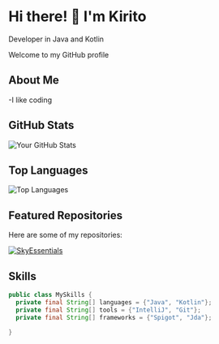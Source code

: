 # Hi there! 👋 I'm Kirito

Developer in Java and Kotlin

Welcome to my GitHub profile

## About Me

-I like coding 


## GitHub Stats

![Your GitHub Stats](https://github-readme-stats.vercel.app/api?username=kiritosky&show_icons=true&count_private=true&hide=issues&theme=radical)

## Top Languages

![Top Languages](https://github-readme-stats.vercel.app/api/top-langs/?username=kiritosky&layout=compact&theme=radical)

## Featured Repositories

Here are some of my repositories:

[![SkyEssentials](https://github-readme-stats.vercel.app/api/pin/?username=kiritosky&repo=SkyEssentials-Plugin&theme=radical)](https://github.com/kiritosky/SkyEssentials-Plugin) 


## Skills

```java
public class MySkills {
  private final String[] languages = {"Java", "Kotlin"};
  private final String[] tools = {"IntelliJ", "Git"};
  private final String[] frameworks = {"Spigot", "Jda"};
  
}
